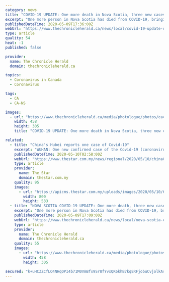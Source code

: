 ```yaml
---
category: news
title: "COVID-19 UPDATE: One more death in Nova Scotia, three new cases reported"
excerpt: "One more person in Nova Scotia has died from COVID-19, bringing the total number of deaths in the province to 47. In a news release Saturday, the provincial Health Department said the death occurred a"
publishedDateTime: 2020-05-09T17:36:00Z
webUrl: "https://www.thechronicleherald.ca/news/local/covid-19-update-one-more-death-in-nova-scotia-three-new-cases-reported-447860/"
type: article
quality: 54
heat: -1
published: false

provider:
  name: The Chronicle Herald
  domain: thechronicleherald.ca

topics:
  - Coronavirus in Canada
  - Coronavirus

tags:
  - CA
  - CA-NS

images:
  - url: "https://www.thechronicleherald.ca/media/photologue/photos/cache/health-coronavirus-britain-sequencingjpg_medium"
    width: 458
    height: 305
    title: "COVID-19 UPDATE: One more death in Nova Scotia, three new cases reported"

related:
  - title: "China's Hubei reports one case of Covid-19"
    excerpt: "WUHAN: One new confirmed case of the Covid-19 (coronavirus) disease was reported in central China's Hubei Province on late Saturday, the provincial health commission said Sunday morning (May 10)."
    publishedDateTime: 2020-05-10T02:58:00Z
    webUrl: "https://www.thestar.com.my/news/regional/2020/05/10/china039s-hubei-reports-one-case-of-covid-19"
    type: article
    provider:
      name: The Star
      domain: thestar.com.my
    quality: 95
    images:
      - url: "https://apicms.thestar.com.my/uploads/images/2020/05/10/675838.jpg"
        width: 800
        height: 533
  - title: "NOVA SCOTIA COVID-19 UPDATE: One more death, three new cases reported"
    excerpt: "One more person in Nova Scotia has died from COVID-19, bringing the total number of deaths in the province to 47. In a news release Saturday, the provincial Health Department said the death occurred a"
    publishedDateTime: 2020-05-09T17:09:00Z
    webUrl: "https://www.thechronicleherald.ca/news/local/nova-scotia-covid-19-update-one-more-death-three-new-cases-reported-447860/"
    type: article
    provider:
      name: The Chronicle Herald
      domain: thechronicleherald.ca
    quality: 55
    images:
      - url: "https://www.thechronicleherald.ca/media/photologue/photos/cache/health-coronavirus-britain-sequencingjpg_medium"
        width: 458
        height: 305

secured: "k+uHCZZCfLO4NHqOPI4b71M0VmBfx9Sr8fYvxQK6khB7kqERFjobuCvjolkAsnITetpzT51wDojyau8hgGrmElp/A3tbbZFXp9tkvDFVj4NfKQwhtCu8SyTT/Z1n9yxaNjNdEtB8FSpnmoMqw5t+L+fEyyJmxFGjqnHlbBnGjufiQtoGfi8c80+VLROBaYaERLmKjA05Jv0u+TFZF4tNJzk1KGtd3yCmEm6x6jq2wPYfINBqn98eiiGlJOfL0Nc4AxYIU6N67nWQ/tgeFgaLS+FatR5BVX8qw49fIpqU24IhNJIfpTQr8+P7tM2Om4nKKvEDxoXbkWjtnUlicpNzM4OjDw67LrGxN+Jr/HcXuuL6uQG/iIM6PE/xgh2uEuASmswOioLnzPHx8swU9FRVkIdM/li+JCZ/o74uLIUQkDV47eQ4oouHxEebMPvK92kbh02f6y/XB4gfmKLZ2+ELVHzQ98LDzTsJbaNJsPItltw=;mLLIC7WGKRDXPTLl/WNJqw=="
---
```


